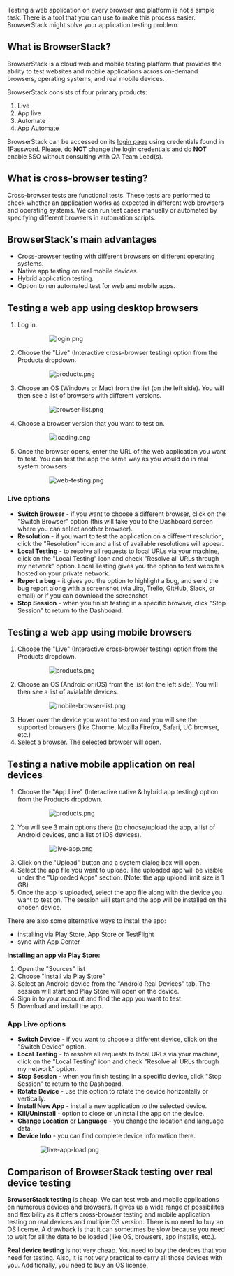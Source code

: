 Testing a web application on every browser and platform is not a simple task. There is a tool that you can use to make this process easier. BrowserStack might solve your application testing problem.

## What is BrowserStack?

BrowserStack is a cloud web and mobile testing platform that provides the ability to test websites and mobile applications across on-demand browsers, operating systems, and real mobile devices.

BrowserStack consists of four primary products:

1. Live
2. App live
3. Automate
4. App Automate

BrowserStack can be accessed on its [login page](https://www.browserstack.com/users/sign_in) using credentials found in 1Password. Please, do **NOT** change the login credentials and do **NOT** enable SSO without consulting with QA Team Lead(s).


## What is cross-browser testing?

Cross-browser tests are functional tests. These tests are performed to check whether an application works as expected in different web browsers and operating systems. We can run test cases manually or automated by specifying different browsers in automation scripts.

## BrowserStack's main advantages

- Cross-browser testing with different browsers on different operating systems.
- Native app testing on real mobile devices.
- Hybrid application testing.
- Option to run automated test for web and mobile apps.


## Testing a web app using desktop browsers

1. Log in.
 <span style="display:block; margin-top:15px; margin-bottom:15px; margin-left:auto; margin-right:auto; width:70%;">![login.png](/img/login.png)</span>
2. Choose the "Live" (Interactive cross-browser testing) option from the Products dropdown.
 <span style="display:block; margin-top:15px; margin-bottom:15px; margin-left:auto; margin-right:auto; width:70%;">![products.png](/img/products.png)</span>
3. Choose an OS (Windows or Mac) from the list (on the left side). You will then see a list of browsers with different versions.
 <span style="display:block; margin-top:15px; margin-bottom:15px; margin-left:auto; margin-right:auto; width:70%;">![browser-list.png](/img/browser-list.png)</span>
4. Choose a browser version that you want to test on.
 <span style="display:block; margin-top:15px; margin-bottom:15px; margin-left:auto; margin-right:auto; width:70%;">![loading.png](/img/loading.png)</span> 
5. Once the browser opens, enter the URL of the web application you want to test. You can test the app the same way as you would do in real system browsers.
 <span style="display:block; margin-top:15px; margin-bottom:15px; margin-left:auto; margin-right:auto; width:70%;">![web-testing.png](/img/web-testing.png)</span>

### Live options

- **Switch Browser** - if you want to choose a different browser, click on the "Switch Browser" option (this will take you to the Dashboard screen where you can select another browser). 
- **Resolution** - if you want to test the application on a different resolution, click the "Resolution" icon and a list of available resolutions will appear. 
- **Local Testing** - to resolve all requests to local URLs via your machine, click on the "Local Testing" icon and check "Resolve all URLs through my network" option. Local Testing gives you the option to test websites hosted on your private network. 
- **Report a bug** - it gives you the option to highlight a bug, and send the bug report along with a screenshot (via Jira, Trello, GitHub, Slack, or email) or if you can download the screenshot
- **Stop Session** - when you finish testing in a specific browser, click "Stop Session" to return to the Dashboard.


## Testing a web app using mobile browsers

1. Choose the "Live" (Interactive cross-browser testing) option from the Products dropdown.
 <span style="display:block; margin-top:15px; margin-bottom:15px; margin-left:auto; margin-right:auto; width:70%;">![products.png](/img/products.png)</span>
2. Choose an OS (Android or iOS) from the list (on the left side). You will then see a list of avialable devices.
 <span style="display:block; margin-top:15px; margin-bottom:15px; margin-left:auto; margin-right:auto; width:70%;">![mobile-browser-list.png](/img/mobile-browser-list.png)</span>
3. Hover over the device you want to test on and you will see the supported browsers (like Chrome, Mozilla Firefox, Safari, UC browser, etc.)
4. Select a browser. The selected browser will open.


## Testing a native mobile application on real devices

1. Choose the "App Live" (Interactive native & hybrid app testing) option from the Products dropdown. 
 <span style="display:block; margin-top:15px; margin-bottom:15px; margin-left:auto; margin-right:auto; width:70%;">![products.png](/img/products.png)</span>
2. You will see 3 main options there (to choose/upload the app, a list of Android devices, and a list of iOS devices).
 <span style="display:block; margin-top:15px; margin-bottom:15px; margin-left:auto; margin-right:auto; width:70%;">![live-app.png](/img/live-app.png)</span>
3. Click on the "Upload" button and a system dialog box will open.
4. Select the app file you want to upload. The uploaded app will be visible under the "Uploaded Apps" section. (Note: the app upload limit size is 1 GB).
5. Once the app is uploaded, select the app file along with the device you want to test on. 
The session will start and the app will be installed on the chosen device. 

There are also some alternative ways to install the app:

- installing via Play Store, App Store or TestFlight
- sync with App Center

**Installing an app via Play Store:**

1. Open the "Sources" list
2. Choose "Install via Play Store"
3. Select an Android device from the "Android Real Devices" tab. The session will start and Play Store will open on the device.
4. Sign in to your account and find the app you want to test. 
5. Download and install the app. 


### App Live options

- **Switch Device** - if you want to choose a different device, click on the "Switch Device" option.
- **Local Testing** - to resolve all requests to local URLs via your machine, click on the "Local Testing" icon and check "Resolve all URLs through my network" option.
- **Stop Session** - when you finish testing in a specific device, click "Stop Session" to return to the Dashboard. 
- **Rotate Device** - use this option to rotate the device horizontally or vertically. 
- **Install New App** - install a new application to the selected device. 
- **Kill/Uninstall** - option to close or uninstall the app on the device. 
- **Change Location** or **Language** - you change the location and language data. 
- **Device Info** - you can find complete device information there.

<span style="display:block; margin-top:15px; margin-bottom:15px; margin-left:auto; margin-right:auto; width:70%;">![live-app-load.png](/img/live-app-load.png)</span>

## Comparison of BrowserStack testing over real device testing

**BrowserStack testing** is cheap. We can test web and mobile applications on numerous devices and browsers. It gives us a wide range of possibilites and flexibility as it offers cross-browser testing and mobile application testing on real devices and multiple OS version. There is no need to buy an OS license. 
A drawback is that it can sometimes be slow because you need to wait for all the data to be loaded (like OS, browsers, app installs, etc.). 

**Real device testing** is not very cheap. You need to buy the devices that you need for testing. Also, it is not very practical to carry all those devices with you. Additionally, you need to buy an OS license.

